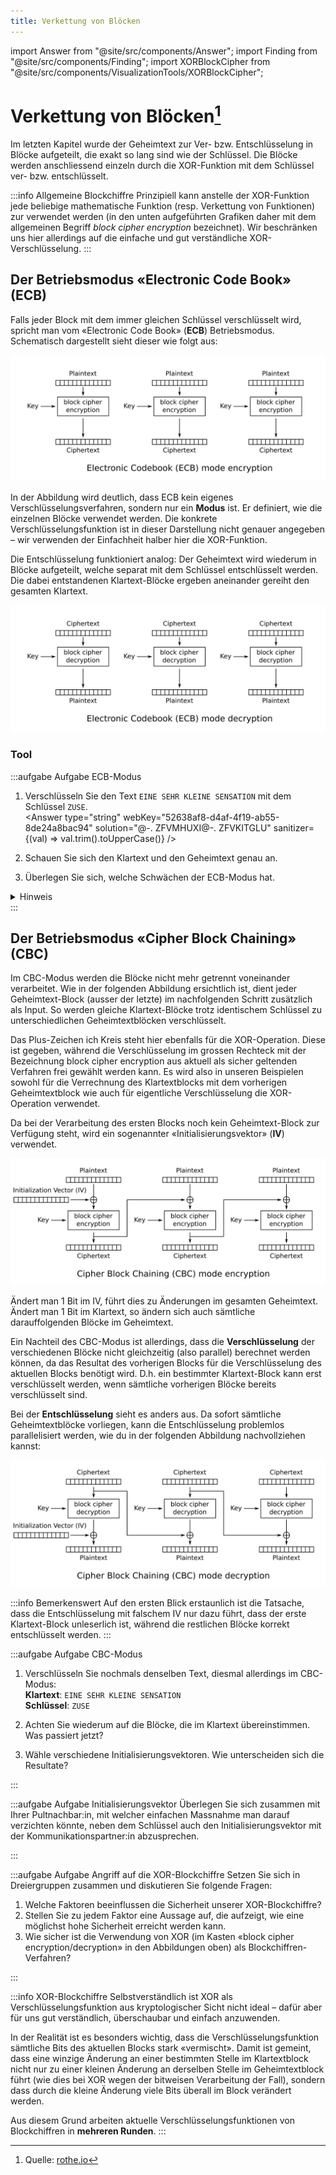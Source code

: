 ```yaml
---
title: Verkettung von Blöcken
---
```


import Answer from "@site/src/components/Answer";
import Finding from "@site/src/components/Finding";
import XORBlockCipher from "@site/src/components/VisualizationTools/XORBlockCipher";


# Verkettung von Blöcken[^1]

Im letzten Kapitel wurde der Geheimtext zur Ver- bzw. Entschlüsselung in Blöcke aufgeteilt, die exakt so lang sind wie der Schlüssel. Die Blöcke werden anschliessend einzeln durch die XOR-Funktion mit dem Schlüssel ver- bzw. entschlüsselt.

:::info Allgemeine Blockchiffre
Prinzipiell kann anstelle der XOR-Funktion jede beliebige mathematische Funktion (resp. Verkettung von Funktionen) zur verwendet werden (in den unten aufgeführten Grafiken daher mit dem allgemeinen Begriff *block cipher encryption* bezeichnet). Wir beschränken uns hier allerdings auf die einfache und gut verständliche XOR-Verschlüsselung.
:::

## Der Betriebsmodus «Electronic Code Book» (ECB)
Falls jeder Block mit dem immer gleichen Schlüssel verschlüsselt wird, spricht man vom «Electronic Code Book» (**ECB**) Betriebsmodus. Schematisch dargestellt sieht dieser wie folgt aus:

![Verschlüsselung im ECB-Modus](images/ECB_encryption.svg)

In der Abbildung wird deutlich, dass ECB kein eigenes Verschlüsselungsverfahren, sondern nur ein **Modus** ist. Er definiert, wie die einzelnen Blöcke verwendet werden. Die konkrete Verschlüsselungsfunktion ist in dieser Darstellung nicht genauer angegeben – wir verwenden der Einfachheit halber hier die XOR-Funktion.

Die Entschlüsselung funktioniert analog: Der Geheimtext wird wiederum in Blöcke aufgeteilt, welche separat mit dem Schlüssel entschlüsselt werden. Die dabei entstandenen Klartext-Blöcke ergeben aneinander gereiht den gesamten Klartext.

![Entschlüsselung im ECB-Modus](images/ECB_decryption.svg)

### Tool

<XORBlockCipher />


:::aufgabe Aufgabe ECB-Modus
1. Verschlüsseln Sie den Text `EINE SEHR KLEINE SENSATION` mit dem Schlüssel `ZUSE`.  
<Answer type="string" webKey="52638af8-d4af-4f19-ab55-8de24a8bac94" solution="@-. ZFVMHUXI@-. ZFVKITGLU" sanitizer={(val) => val.trim().toUpperCase()} />

2. Schauen Sie sich den Klartext und den Geheimtext genau an.
3. Überlegen Sie sich, welche Schwächen der ECB-Modus hat.

<Answer type="text" webKey="11762cec-7a10-48f4-ab40-648addaca855" />

<details><summary>Hinweis</summary>
Überlegen Sie sich, was passiert, wenn zwei Blöcke identisch sind (z.B. weil eine bestimmte Passage des Textes erneut vorkommt). Wie ist die Auswirkung auf den Geheimtext?
</details>
:::


## Der Betriebsmodus «Cipher Block Chaining» (CBC)
Im CBC-Modus werden die Blöcke nicht mehr getrennt voneinander verarbeitet. Wie in der folgenden Abbildung ersichtlich ist, dient jeder Geheimtext-Block (ausser der letzte) im nachfolgenden Schritt zusätzlich als Input. So werden gleiche Klartext-Blöcke trotz identischem Schlüssel zu unterschiedlichen Geheimtextblöcken verschlüsselt.

Das Plus-Zeichen ich Kreis steht hier ebenfalls für die XOR-Operation. Diese ist gegeben, während die Verschlüsselung im grossen Rechteck mit der Bezeichnung block cipher encryption aus aktuell als sicher geltenden Verfahren frei gewählt werden kann. Es wird also in unseren Beispielen sowohl für die Verrechnung des Klartextblocks mit dem vorherigen Geheimtextblock wie auch für eigentliche Verschlüsselung die XOR-Operation verwendet.

Da bei der Verarbeitung des ersten Blocks noch kein Geheimtext-Block zur Verfügung steht, wird ein sogenannter «Initialisierungsvektor» (**IV**) verwendet.


![Verschlüsselung im CBC-Modus](images/CBC_encryption.svg)

Ändert man 1 Bit im IV, führt dies zu Änderungen im gesamten Geheimtext. Ändert man 1 Bit im Klartext, so ändern sich auch sämtliche darauffolgenden Blöcke im Geheimtext.

Ein Nachteil des CBC-Modus ist allerdings, dass die **Verschlüsselung** der verschiedenen Blöcke nicht gleichzeitig (also parallel) berechnet werden können, da das Resultat des vorherigen Blocks für die Verschlüsselung des aktuellen Blocks benötigt wird. D.h. ein bestimmter Klartext-Block kann erst verschlüsselt werden, wenn sämtliche vorherigen Blöcke bereits verschlüsselt sind.

Bei der **Entschlüsselung** sieht es anders aus. Da sofort sämtliche Geheimtextblöcke vorliegen, kann die Entschlüsselung problemlos parallelisiert werden, wie du in der folgenden Abbildung nachvollziehen kannst:

![Entschlüsselung im CBC-Modus](images/CBC_decryption.svg)

:::info Bemerkenswert
Auf den ersten Blick erstaunlich ist die Tatsache, dass die Entschlüsselung mit falschem IV nur dazu führt, dass der erste Klartext-Block unleserlich ist, während die restlichen Blöcke korrekt entschlüsselt werden.
:::

:::aufgabe Aufgabe CBC-Modus
1. Verschlüsseln Sie nochmals denselben Text, diesmal allerdings im CBC-Modus:  
**Klartext**: `EINE SEHR KLEINE SENSATION`  
**Schlüssel**: `ZUSE`

2. Achten Sie wiederum auf die Blöcke, die im Klartext übereinstimmen. Was passiert jetzt?
3. Wähle verschiedene Initialisierungsvektoren. Wie unterscheiden sich die Resultate?

<Answer type="text" webKey="d98093d9-0718-4b04-9ac3-f2ea9617153b" />

:::

:::aufgabe Aufgabe Initialisierungsvektor
Überlegen Sie sich zusammen mit Ihrer Pultnachbar:in, mit welcher einfachen Massnahme man darauf verzichten könnte, neben dem Schlüssel auch den Initialisierungsvektor mit der Kommunikationspartner:in abzusprechen.
<Answer type="text" webKey="f33e61bc-140f-4f48-a027-abccae18ec05" />

:::

:::aufgabe Aufgabe Angriff auf die XOR-Blockchiffre
Setzen Sie sich in Dreiergruppen zusammen und diskutieren Sie folgende Fragen:

1. Welche Faktoren beeinflussen die Sicherheit unserer XOR-Blockchiffre?
2. Stellen Sie zu jedem Faktor eine Aussage auf, die aufzeigt, wie eine möglichst hohe Sicherheit erreicht werden kann.
3. Wie sicher ist die Verwendung von XOR (im Kasten «block cipher encryption/decryption» in den Abbildungen oben) als Blockchiffren-Verfahren?

<Answer type="text" webKey="941b53f7-db87-43d1-99e9-a91012309cf1" />

:::

:::info XOR-Blockchiffre
Selbstverständlich ist XOR als Verschlüsselungsfunktion aus kryptologischer Sicht nicht ideal – dafür aber für uns gut verständlich, überschaubar und einfach anzuwenden.

In der Realität ist es besonders wichtig, dass die Verschlüsselungsfunktion sämtliche Bits des aktuellen Blocks stark «vermischt». Damit ist gemeint, dass eine winzige Änderung an einer bestimmten Stelle im Klartextblock nicht nur zu einer kleinen Änderung an derselben Stelle im Geheimtextblock führt (wie dies bei XOR wegen der bitweisen Verarbeitung der Fall), sondern dass durch die kleine Änderung viele Bits überall im Block verändert werden.

Aus diesem Grund arbeiten aktuelle Verschlüsselungsfunktionen von Blockchiffren in **mehreren Runden**.
:::


[^1]: Quelle: [rothe.io](https://rothe.io/?b=crypto&p=685616)